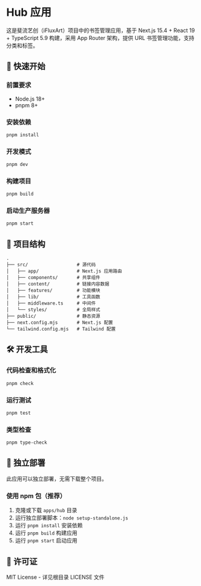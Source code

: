# Hub 应用

这是斐流艺创（iFluxArt）项目中的书签管理应用，基于 Next.js 15.4 + React 19 + TypeScript 5.9 构建，采用 App Router 架构，提供 URL 书签管理功能，支持分类和标签。

## 🚀 快速开始

### 前置要求

- Node.js 18+
- pnpm 8+

### 安装依赖

```bash
pnpm install
```

### 开发模式

```bash
pnpm dev
```

### 构建项目

```bash
pnpm build
```

### 启动生产服务器

```bash
pnpm start
```

## 📁 项目结构

```
.
├── src/                  # 源代码
│   ├── app/              # Next.js 应用路由
│   ├── components/       # 共享组件
│   ├── content/          # 链接内容数据
│   ├── features/         # 功能模块
│   ├── lib/              # 工具函数
│   ├── middleware.ts     # 中间件
│   └── styles/           # 全局样式
├── public/               # 静态资源
├── next.config.mjs       # Next.js 配置
└── tailwind.config.mjs   # Tailwind 配置
```

## 🛠️ 开发工具

### 代码检查和格式化

```bash
pnpm check
```

### 运行测试

```bash
pnpm test
```

### 类型检查

```bash
pnpm type-check
```

## 🚀 独立部署

此应用可以独立部署，无需下载整个项目。

### 使用 npm 包（推荐）

1. 克隆或下载 `apps/hub` 目录
2. 运行独立部署脚本：`node setup-standalone.js`
3. 运行 `pnpm install` 安装依赖
4. 运行 `pnpm build` 构建应用
5. 运行 `pnpm start` 启动应用

## 📄 许可证

MIT License - 详见根目录 LICENSE 文件